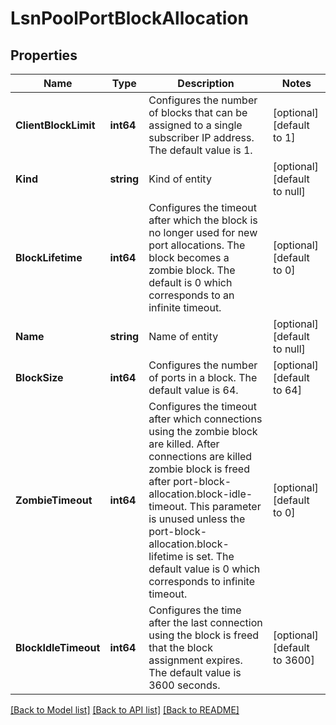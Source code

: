 # LsnPoolPortBlockAllocation

## Properties
Name | Type | Description | Notes
------------ | ------------- | ------------- | -------------
**ClientBlockLimit** | **int64** | Configures the number of blocks that can be assigned to a single subscriber IP address. The default value is 1. | [optional] [default to 1]
**Kind** | **string** | Kind of entity | [optional] [default to null]
**BlockLifetime** | **int64** | Configures the timeout after which the block is no longer used for new port allocations. The block becomes a zombie block. The default is 0 which corresponds to an infinite timeout. | [optional] [default to 0]
**Name** | **string** | Name of entity | [optional] [default to null]
**BlockSize** | **int64** | Configures the number of ports in a block. The default value is 64. | [optional] [default to 64]
**ZombieTimeout** | **int64** | Configures the timeout after which connections using the zombie block are killed. After connections are killed zombie block is freed after port-block-allocation.block-idle-timeout. This parameter is unused unless the port-block-allocation.block-lifetime is set. The default value is 0 which corresponds to infinite timeout. | [optional] [default to 0]
**BlockIdleTimeout** | **int64** | Configures the time after the last connection using the block is freed that the block assignment expires. The default value is 3600 seconds. | [optional] [default to 3600]

[[Back to Model list]](../README.md#documentation-for-models) [[Back to API list]](../README.md#documentation-for-api-endpoints) [[Back to README]](../README.md)


